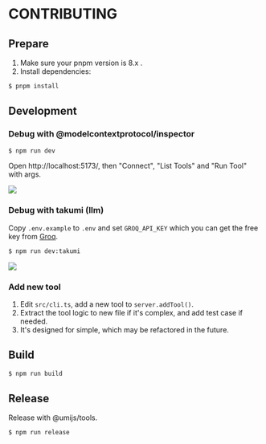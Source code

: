 # CONTRIBUTING

## Prepare

1. Make sure your pnpm version is 8.x .
2. Install dependencies:

```bash
$ pnpm install
```

## Development

### Debug with @modelcontextprotocol/inspector

```bash
$ npm run dev
```

Open http://localhost:5173/, then "Connect", "List Tools" and "Run Tool" with args.

![](https://cdn.jsdelivr.net/gh/sorrycc-bot/images@main/uPic/OF8dz3.png)

### Debug with takumi (llm)

Copy `.env.example` to `.env` and set `GROQ_API_KEY` which you can get the free key from [Groq](https://console.groq.com/keys).

```bash
$ npm run dev:takumi
```

![](https://cdn.jsdelivr.net/gh/sorrycc-bot/images@main/uPic/5650zH.png)

### Add new tool

1. Edit `src/cli.ts`, add a new tool to `server.addTool()`.
2. Extract the tool logic to new file if it's complex, and add test case if needed.
3. It's designed for simple, which may be refactored in the future.

## Build

```bash
$ npm run build
```

## Release

Release with @umijs/tools.

```bash
$ npm run release
```
